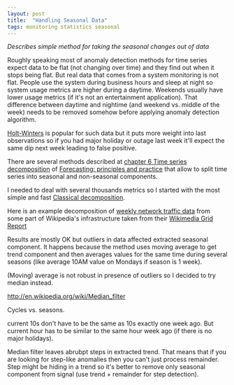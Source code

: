 ```yaml
---
layout: post
title:  "Handling Seasonal Data"
tags: monitoring statistics seasonal
---
```


_Describes simple method for taking the seasonal changes out of data_

Roughly speaking most of anomaly detection methods for time series expect data to be flat (not changing over time) and they find out when it stops being flat. But real data that comes from a system monitoring is not flat. People use the system during business hours and sleep at night so system usage metrics are higher during a daytime. Weekends usually have lower usage metrics (if it's not an entertainment application). That difference between daytime and nightime (and weekend vs. middle of the week) needs to be removed somehow before applying anomaly detection algorithm.

[Holt-Winters](http://en.wikipedia.org/wiki/Exponential_smoothing#Triple_exponential_smoothing) is popular for such data but it puts more weight into last observations so if you had major holiday or outage last week it'll expect the same dip next week leading to false positive.

There are several methods described at [chapter 6 Time series decomposition](https://www.otexts.org/fpp/6) of [Forecasting: principles and practice](https://www.otexts.org/fpp) that allow to split time series into seasonal and non-seasonal components.

I needed to deal with several thousands metrics so I started with the most simple and fast [Classical decomposition](https://www.otexts.org/fpp/6/3). 

Here is an example decomposition of [weekly network traffic data](https://ganglia.wikimedia.org/latest/graph_all_periods.php?c=LVS%20loadbalancers%20ulsfo&m=cpu_report&r=week&s=by%20name&hc=4&mc=2&st=1413743230&g=network_report&z=large) from some part of Wikipedia's infrastructure taken from their [Wikimedia Grid Report](https://ganglia.wikimedia.org/latest/)


Results are mostly OK but outliers in data affected extracted seasonal component. It happens because the method uses moving average to get trend component and then averages values for the same time during several seasons (like average 10AM value on Mondays if season is 1 week).

(Moving) average is not robust in presence of outliers so I decided to try median instead.

http://en.wikipedia.org/wiki/Median_filter

Cycles vs. seasons.

current 10s don't have to be the same as 10s exactly one week ago. But current hour has to be similar to the same hour week ago (if there is no major holidays).


Median filter leaves abrubpt steps in extracted trend. That means that if you are looking for step-like anomalies then you can't just process remainder. Step might be hiding in a trend so it's better to remove only seasonal component from signal (use trend + remainder for step detection).
